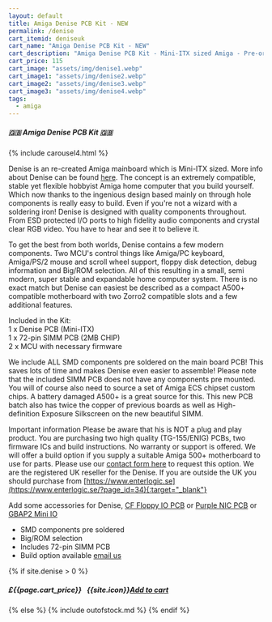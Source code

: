 ```yaml
---
layout: default
title: Amiga Denise PCB Kit - NEW
permalink: /denise
cart_itemid: deniseuk
cart_name: "Amiga Denise PCB Kit - NEW"
cart_description: "Amiga Denise PCB Kit - Mini-ITX sized Amiga - Pre-order now for delivery in December"
cart_price: 115
cart_image: "assets/img/denise1.webp"
cart_image1: "assets/img/denise2.webp"
cart_image2: "assets/img/denise3.webp"
cart_image3: "assets/img/denise4.webp"
tags: 
  - amiga
---
```


##### 🇬🇧 Amiga Denise PCB Kit 🇬🇧

{% include carousel4.html %}
<br>

Denise is an re-created Amiga mainboard which is Mini-ITX sized. More info about Denise can be found <a href="https://www.enterlogic.se/?page_id=180" target="_blank">here</a>. The concept is an extremely compatible, stable yet flexible hobbyist Amiga home computer that you build yourself. Which now thanks to the ingenious design based mainly on through hole components is really easy to build. Even if you're not a wizard with a soldering iron! Denise is designed with quality components throughout. From ESD protected I/O ports to high fidelity audio components and crystal clear RGB video. You have to hear and see it to believe it.

To get the best from both worlds, Denise contains a few modern components. Two MCU's control things like Amiga/PC keyboard, Amiga/PS/2 mouse and scroll wheel support, floppy disk detection, debug information and Big/ROM selection. All of this resulting in a small, semi modern, super stable and expandable home computer system. There is no exact match but Denise can easiest be described as a compact A500+ compatible motherboard with two Zorro2 compatible slots and a few additional features.

Included in the Kit:<br>
1 x Denise PCB (Mini-ITX)<br>
1 x 72-pin SIMM PCB (2MB CHIP)<br>
2 x MCU with necessary firmware

We include ALL SMD components pre soldered on the main board PCB! This saves lots of time and makes Denise even easier to assemble! Please note that the included SIMM PCB does not have any components pre mounted. You will of course also need to source a set of Amiga ECS chipset custom chips. A battery damaged A500+ is a great source for this. This new PCB batch also has twice the copper of previous boards as well as High-definition Exposure Silkscreen on the new beautiful SIMM.

Important information
Please be aware that his is NOT a plug and play product. You are purchasing two high quality (TG-155/ENIG) PCBs, two firmware ICs and build instructions. No warranty or support is offered. We will offer a build option if you supply a suitable Amiga 500+ motherboard to use for parts. Please use our [contact form here](/contact) to request this option. We are the registered UK reseller for the Denise. If you are outside the UK you should purchase from [https://www.enterlogic.se](https://www.enterlogic.se/?page_id=34){:target="_blank"}

Add some accessories for Denise, [CF Floppy IO PCB](/cffloppy) or [Purple NIC PCB](/nic) or [GBAP2 Mini IO](/gbap2mini)

* SMD components pre soldered
* Big/ROM selection
* Includes 72-pin SIMM PCB
* Build option available [email us](/contact)

{% if site.denise > 0 %}
##### £{{page.cart_price}} &nbsp; {{site.icon}}[Add to cart](/cart#{{page.cart_itemid}})
{% else %}
{% include outofstock.md %}
{% endif %}